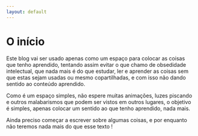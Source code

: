 ```yaml
---
layout: default
---
```


# O início

Este blog vai ser usado apenas como um espaço para colocar as coisas que tenho aprendido, tentando assim evitar o que chamo de obsedidade intelectual, que nada mais é do que estudar, ler e aprender as coisas sem que estas sejam usadas ou mesmo copartilhadas, e com isso não dando sentido ao conteúdo aprendido.

Como é um espaço simples, não espere muitas animações, luzes piscando e outros malabarismos que podem ser vistos em outros lugares, o objetivo é simples, apenas colocar um sentido ao que tenho aprendido, nada mais.

Ainda preciso começar a escrever sobre algumas coisas, e por enquanto não teremos nada mais do que esse texto !
